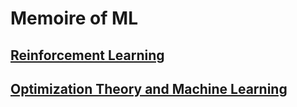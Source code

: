 # Memoire of ML

## [Reinforcement Learning](reinforcementLearning/introduction.md)

## [Optimization Theory and Machine Learning](optimization.md)


